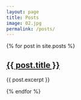```yaml
---
layout: page
title: Posts
image: 02.jpg
permalink: /posts/
---
```


{% for post in site.posts %}
  <h2><a href="{{ post.url | prepend: site.baseurl }}">{{ post.title }}</a></h2>
  <p>{{ post.excerpt }}</p>
{% endfor %}